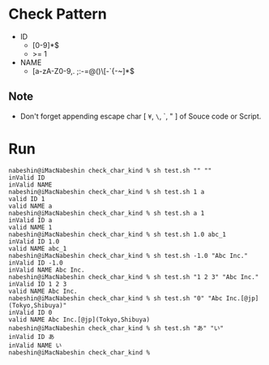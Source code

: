 # Check Pattern

* ID
    * [0-9]*$
    * \>= 1
* NAME
    * [a-zA-Z0-9,. ;:-=@()\\[-\`{-~]*$

## Note

* Don't forget appending escape char [ `¥`, `\`, \`, \" ] of Souce code or Script.

# Run

```
nabeshin@iMacNabeshin check_char_kind % sh test.sh "" ""                            
inValid ID
inValid NAME
nabeshin@iMacNabeshin check_char_kind % sh test.sh 1 a
valid ID 1
valid NAME a
nabeshin@iMacNabeshin check_char_kind % sh test.sh a 1
inValid ID a
valid NAME 1
nabeshin@iMacNabeshin check_char_kind % sh test.sh 1.0 abc_1
inValid ID 1.0
valid NAME abc_1
nabeshin@iMacNabeshin check_char_kind % sh test.sh -1.0 "Abc Inc."
inValid ID -1.0
inValid NAME Abc Inc.
nabeshin@iMacNabeshin check_char_kind % sh test.sh "1 2 3" "Abc Inc."                    
inValid ID 1 2 3
valid NAME Abc Inc.
nabeshin@iMacNabeshin check_char_kind % sh test.sh "0" "Abc Inc.[@jp](Tokyo,Shibuya)" 
inValid ID 0
valid NAME Abc Inc.[@jp](Tokyo,Shibuya)
nabeshin@iMacNabeshin check_char_kind % sh test.sh "あ" "い"         
inValid ID あ
inValid NAME い
nabeshin@iMacNabeshin check_char_kind % 
```
